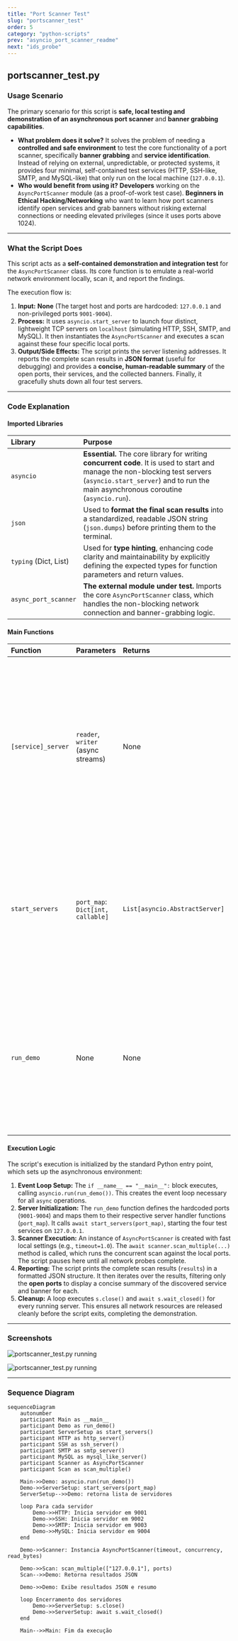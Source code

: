 ```yaml
---
title: "Port Scanner Test"
slug: "portscanner_test"
order: 5
category: "python-scripts"
prev: "asyncio_port_scanner_readme"
next: "ids_probe"
---
```


## portscanner_test.py

### Usage Scenario

The primary scenario for this script is **safe, local testing and demonstration of an asynchronous port scanner** and **banner grabbing capabilities**.

* **What problem does it solve?** It solves the problem of needing a **controlled and safe environment** to test the core functionality of a port scanner, specifically **banner grabbing** and **service identification**. Instead of relying on external, unpredictable, or protected systems, it provides four minimal, self-contained test services (HTTP, SSH-like, SMTP, and MySQL-like) that only run on the local machine (`127.0.0.1`).
* **Who would benefit from using it?** **Developers** working on the `AsyncPortScanner` module (as a proof-of-work test case). **Beginners in Ethical Hacking/Networking** who want to learn how port scanners identify open services and grab banners without risking external connections or needing elevated privileges (since it uses ports above 1024).

---

### What the Script Does

This script acts as a **self-contained demonstration and integration test** for the `AsyncPortScanner` class. Its core function is to emulate a real-world network environment locally, scan it, and report the findings.

The execution flow is:

1.  **Input:** **None** (The target host and ports are hardcoded: `127.0.0.1` and non-privileged ports `9001-9004`).
2.  **Process:** It uses `asyncio.start_server` to launch four distinct, lightweight TCP servers on `localhost` (simulating HTTP, SSH, SMTP, and MySQL). It then instantiates the `AsyncPortScanner` and executes a scan against these four specific local ports.
3.  **Output/Side Effects:** The script prints the server listening addresses. It reports the complete scan results in **JSON format** (useful for debugging) and provides a **concise, human-readable summary** of the open ports, their services, and the collected banners. Finally, it gracefully shuts down all four test servers.

---

### Code Explanation

#### Imported Libraries

| Library | Purpose |
| :--- | :--- |
| `asyncio` | **Essential.** The core library for writing **concurrent code**. It is used to start and manage the non-blocking test servers (`asyncio.start_server`) and to run the main asynchronous coroutine (`asyncio.run`). |
| `json` | Used to **format the final scan results** into a standardized, readable JSON string (`json.dumps`) before printing them to the terminal. |
| `typing` (Dict, List) | Used for **type hinting**, enhancing code clarity and maintainability by explicitly defining the expected types for function parameters and return values. |
| `async_port_scanner` | **The external module under test.** Imports the core `AsyncPortScanner` class, which handles the non-blocking network connection and banner-grabbing logic. |

#### Main Functions

| Function | Parameters | Returns | Purpose |
| :--- | :--- | :--- | :--- |
| `[service]_server` | `reader`, `writer` (async streams) | None | Four distinct functions (`http_server`, `ssh_server`, etc.) that act as minimal TCP handlers. Each is designed to send a specific, protocol-mimicking banner or response upon connection, allowing the scanner to grab it. |
| `start_servers` | `port_map`: `Dict[int, callable]` | `List[asyncio.AbstractServer]` | A utility function that iterates through the provided port-to-handler map, binding and launching the asynchronous TCP servers on `127.0.0.1`. It returns the server objects for later cleanup. |
| `run_demo` | None | None | The **main asynchronous coroutine** that manages the entire demonstration flow: server startup, scanner instantiation, scan execution, result reporting, and graceful server shutdown. |

#### Execution Logic

The script's execution is initialized by the standard Python entry point, which sets up the asynchronous environment:

1.  **Event Loop Setup:** The `if __name__ == "__main__":` block executes, calling `asyncio.run(run_demo())`. This creates the event loop necessary for all `async` operations.
2.  **Server Initialization:** The `run_demo` function defines the hardcoded ports (`9001-9004`) and maps them to their respective server handler functions (`port_map`). It calls `await start_servers(port_map)`, starting the four test services on `127.0.0.1`.
3.  **Scanner Execution:** An instance of `AsyncPortScanner` is created with fast local settings (e.g., `timeout=1.0`). The `await scanner.scan_multiple(...)` method is called, which runs the concurrent scan against the local ports. The script pauses here until all network probes complete.
4.  **Reporting:** The script prints the complete scan results (`results`) in a formatted JSON structure. It then iterates over the results, filtering only the **open ports** to display a concise summary of the discovered service and banner for each.
5.  **Cleanup:** A loop executes `s.close()` and `await s.wait_closed()` for every running server. This ensures all network resources are released cleanly before the script exits, completing the demonstration.
          
---

### Screenshots

![portscanner_test.py running](../imgs/portscanner_test.png)

![portscanner_test.py running](../imgs/portscanner_test2.png)

---

### Sequence Diagram

```mermaid
sequenceDiagram
    autonumber
    participant Main as __main__
    participant Demo as run_demo()
    participant ServerSetup as start_servers()
    participant HTTP as http_server()
    participant SSH as ssh_server()
    participant SMTP as smtp_server()
    participant MySQL as mysql_like_server()
    participant Scanner as AsyncPortScanner
    participant Scan as scan_multiple()

    Main->>Demo: asyncio.run(run_demo())
    Demo->>ServerSetup: start_servers(port_map)
    ServerSetup-->>Demo: retorna lista de servidores

    loop Para cada servidor
        Demo->>HTTP: Inicia servidor em 9001
        Demo->>SSH: Inicia servidor em 9002
        Demo->>SMTP: Inicia servidor em 9003
        Demo->>MySQL: Inicia servidor em 9004
    end

    Demo->>Scanner: Instancia AsyncPortScanner(timeout, concurrency, read_bytes)

    Demo->>Scan: scan_multiple(["127.0.0.1"], ports)
    Scan-->>Demo: Retorna resultados JSON

    Demo->>Demo: Exibe resultados JSON e resumo

    loop Encerramento dos servidores
        Demo->>ServerSetup: s.close()
        Demo->>ServerSetup: await s.wait_closed()
    end

    Main-->>Main: Fim da execução